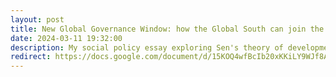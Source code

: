 ```yaml
---
layout: post
title: New Global Governance Window: how the Global South can join the AI roundtable now.
date: 2024-03-11 19:32:00 
description: My social policy essay exploring Sen's theory of development as freedom and Kingdon's multiple stream approach to policy-making. I discuss the urgency of the Global South seizing the “AI moment” and securing its seats at the AI roundtable. Written as part of my MSc in International Social and Public Policy (Development) at LSE (2023/2024).
redirect: https://docs.google.com/document/d/15KOQ4wfBcIb20xKKiLY9WJf8ADHUFLqAu0jAAwEHlr0/edit?usp=sharing 
---
```

